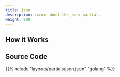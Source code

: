 ```yaml
---
title: json
description: Learn about the json partial.
weight: 800
---
```


## How it Works

## Source Code 

{{%include "layouts/partials/json.json" "golang" %}}
